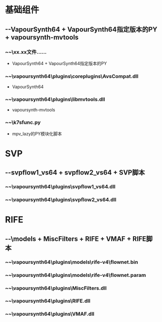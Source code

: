 # 基础组件
## --VapourSynth64 + VapourSynth64指定版本的PY + vapoursynth-mvtools

### ~~\xx.xx文件......
* VapourSynth64 + VapourSynth64指定版本的PY

### ~~\vapoursynth64\plugins\coreplugins\AvsCompat.dll
* VapourSynth64

### ~~\vapoursynth64\plugins\libmvtools.dll
* vapoursynth-mvtools

### ~~\k7sfunc.py
* mpv_lazy的PY模块化脚本


# SVP
## --svpflow1_vs64 + svpflow2_vs64 + SVP脚本
### ~~\vapoursynth64\plugins\svpflow1_vs64.dll
### ~~\vapoursynth64\plugins\svpflow2_vs64.dll

# RIFE
## --\models + MiscFilters + RIFE + VMAF + RIFE脚本
### ~~\vapoursynth64\plugins\models\rife-v4\flownet.bin
### ~~\vapoursynth64\plugins\models\rife-v4\flownet.param
### ~~\vapoursynth64\plugins\MiscFilters.dll
### ~~\vapoursynth64\plugins\RIFE.dll
### ~~\vapoursynth64\plugins\VMAF.dll
